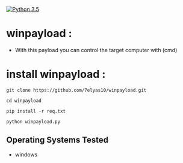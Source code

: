 [![Python 3.5](https://img.shields.io/badge/Python-3.5-yellow.svg)](http://www.python.org/download/) 

# winpayload :
- With this payload you can control the target computer with (cmd)

# install winpayload :
```
git clone https://github.com/7elyas10/winpayload.git

cd winpayload

pip install -r req.txt

python winpayload.py
```
## Operating Systems Tested
- windows
